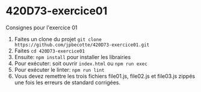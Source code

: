 # 420D73-exercice01

Consignes pour l'exercice 01

1. Faites un clone du projet `git clone https://github.com/jpbecotte/420D73-exercice01.git`
1. Faites `cd 420D73-exercice01`
1. Ensuite: `npm install` pour installer les librairies
1. Pour exécuter: soit ouvrir `index.html` ou `npm run exec`
1. Pour exécuter le linter: `npm run lint`
1. Vous devez remettre les trois fichiers file01.js, file02.js et file03.js zippés une fois les erreurs de standard corrigées.
